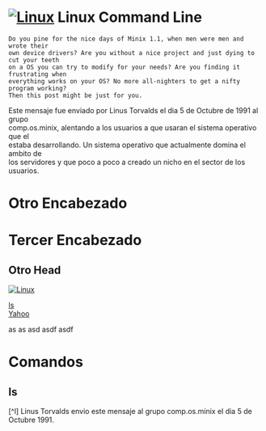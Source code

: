 # [![Linux](https://img.shields.io/badge/Linux-FCC624?logo=linux&logoColor=black)](#) Linux Command Line
```
Do you pine for the nice days of Minix 1.1, when men were men and wrote their  
own device drivers? Are you without a nice project and just dying to cut your teeth  
on a OS you can try to modify for your needs? Are you finding it frustrating when  
everything works on your OS? No more all-nighters to get a nifty program working?  
Then this post might be just for you.  
```  
Este mensaje fue enviado por Linus Torvalds el dia 5 de Octubre de 1991 al grupo  
comp.os.minix, alentando a los usuarios a que usaran el sistema operativo que el  
estaba desarrollando. Un sistema operativo que actualmente domina el ambito de  
los servidores y que poco a poco a creado un nicho en el sector de los usuarios.
# Otro Encabezado

# Tercer Encabezado

## Otro Head


[![Linux](https://img.shields.io/badge/Linux-FCC624?logo=linux&logoColor=black)](#)  


[ls](#ls)  
[Yahoo](https://www.yahoo.com)




as
as
asd
asdf
asdf

# Comandos

## ls

[^l] Linus Torvalds envio este mensaje al grupo comp.os.minix el dia 5 de Octubre 1991.  

